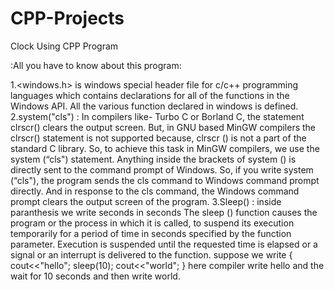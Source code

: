 # CPP-Projects
Clock Using CPP Program

:All you have to know about this program:

1.<windows.h> is windows special header file for c/c++  programming languages which contains declarations for all of the functions in the Windows API.
All the various function declared in windows is defined.
2.system("cls") : In compilers like- Turbo C or Borland C, the statement clrscr() clears the output screen. But, in GNU based MinGW compilers the clrscr() statement is not supported because, clrscr () is not a part of the standard C library. So, to achieve this task in MinGW compilers, we use the system (“cls") statement. Anything inside the brackets of system () is directly sent to the command prompt of Windows. So, if you write system (“cls"), the program sends the cls command to Windows command prompt directly. And in response to the cls command, the Windows command prompt clears the output screen of the program.
3.Sleep() : inside paranthesis we write seconds in seconds
 The sleep () function causes the program or the process in which it is called, to suspend its execution temporarily for a period of time in seconds specified by the function parameter. Execution is suspended until the requested time is elapsed or a signal or an interrupt is delivered to the function.
suppose we write
{ 
cout<<"hello";
sleep(10);
cout<<"world";
}
here compiler write hello and the wait for 10 seconds and then write world.
